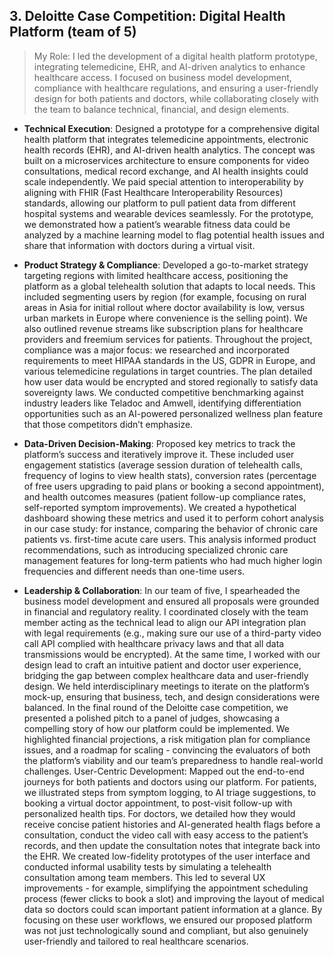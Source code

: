 ## 3. Deloitte Case Competition: Digital Health Platform (team of 5)

> My Role: I led the development of a digital health platform prototype, integrating telemedicine, EHR, and AI-driven analytics to enhance healthcare access. I focused on business model development, compliance with healthcare regulations, and ensuring a user-friendly design for both patients and doctors, while collaborating closely with the team to balance technical, financial, and design elements.

- **Technical Execution**: Designed a prototype for a comprehensive digital health platform that integrates telemedicine appointments, electronic health records (EHR), and AI-driven health analytics. The concept was built on a microservices architecture to ensure components for video consultations, medical record exchange, and AI health insights could scale independently. We paid special attention to interoperability by aligning with FHIR (Fast Healthcare Interoperability Resources) standards, allowing our platform to pull patient data from different hospital systems and wearable devices seamlessly. For the prototype, we demonstrated how a patient’s wearable fitness data could be analyzed by a machine learning model to flag potential health issues and share that information with doctors during a virtual visit.

- **Product Strategy & Compliance**: Developed a go-to-market strategy targeting regions with limited healthcare access, positioning the platform as a global telehealth solution that adapts to local needs. This included segmenting users by region (for example, focusing on rural areas in Asia for initial rollout where doctor availability is low, versus urban markets in Europe where convenience is the selling point). We also outlined revenue streams like subscription plans for healthcare providers and freemium services for patients. Throughout the project, compliance was a major focus: we researched and incorporated requirements to meet HIPAA standards in the US, GDPR in Europe, and various telemedicine regulations in target countries. The plan detailed how user data would be encrypted and stored regionally to satisfy data sovereignty laws. We conducted competitive benchmarking against industry leaders like Teladoc and Amwell, identifying differentiation opportunities such as an AI-powered personalized wellness plan feature that those competitors didn’t emphasize.

- **Data-Driven Decision-Making**: Proposed key metrics to track the platform’s success and iteratively improve it. These included user engagement statistics (average session duration of telehealth calls, frequency of logins to view health stats), conversion rates (percentage of free users upgrading to paid plans or booking a second appointment), and health outcomes measures (patient follow-up compliance rates, self-reported symptom improvements). We created a hypothetical dashboard showing these metrics and used it to perform cohort analysis in our case study: for instance, comparing the behavior of chronic care patients vs. first-time acute care users. This analysis informed product recommendations, such as introducing specialized chronic care management features for long-term patients who had much higher login frequencies and different needs than one-time users.

- **Leadership & Collaboration**: In our team of five, I spearheaded the business model development and ensured all proposals were grounded in financial and regulatory reality. I coordinated closely with the team member acting as the technical lead to align our API integration plan with legal requirements (e.g., making sure our use of a third-party video call API complied with healthcare privacy laws and that all data transmissions would be encrypted). At the same time, I worked with our design lead to craft an intuitive patient and doctor user experience, bridging the gap between complex healthcare data and user-friendly design. We held interdisciplinary meetings to iterate on the platform’s mock-up, ensuring that business, tech, and design considerations were balanced. In the final round of the Deloitte case competition, we presented a polished pitch to a panel of judges, showcasing a compelling story of how our platform could be implemented. We highlighted financial projections, a risk mitigation plan for compliance issues, and a roadmap for scaling - convincing the evaluators of both the platform’s viability and our team’s preparedness to handle real-world challenges.
User-Centric Development: Mapped out the end-to-end journeys for both patients and doctors using our platform. For patients, we illustrated steps from symptom logging, to AI triage suggestions, to booking a virtual doctor appointment, to post-visit follow-up with personalized health tips. For doctors, we detailed how they would receive concise patient histories and AI-generated health flags before a consultation, conduct the video call with easy access to the patient’s records, and then update the consultation notes that integrate back into the EHR. We created low-fidelity prototypes of the user interface and conducted informal usability tests by simulating a telehealth consultation among team members. This led to several UX improvements - for example, simplifying the appointment scheduling process (fewer clicks to book a slot) and improving the layout of medical data so doctors could scan important patient information at a glance. By focusing on these user workflows, we ensured our proposed platform was not just technologically sound and compliant, but also genuinely user-friendly and tailored to real healthcare scenarios.
